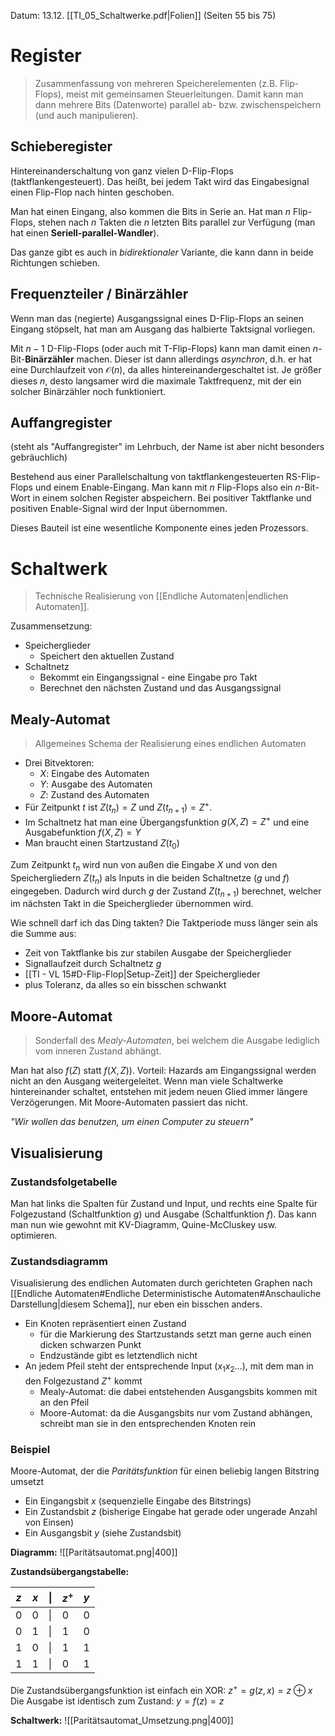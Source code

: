 Datum: 13.12.
[[TI_05_Schaltwerke.pdf|Folien]] (Seiten 55 bis 75)

# Register
> Zusammenfassung von mehreren Speicherelementen (z.B. Flip-Flops), meist mit gemeinsamen Steuerleitungen. Damit kann man dann mehrere Bits (Datenworte) parallel ab- bzw. zwischenspeichern (und auch manipulieren).

## Schieberegister
Hintereinanderschaltung von ganz vielen D-Flip-Flops (taktflankengesteuert). Das heißt, bei jedem Takt wird das Eingabesignal einen Flip-Flop nach hinten geschoben.

Man hat einen Eingang, also kommen die Bits in Serie an. Hat man $n$ Flip-Flops, stehen nach $n$ Takten die $n$ letzten Bits parallel zur Verfügung (man hat einen **Seriell-parallel-Wandler**).

Das ganze gibt es auch in *bidirektionaler* Variante, die kann dann in beide Richtungen schieben.

## Frequenzteiler / Binärzähler
Wenn man das (negierte) Ausgangssignal eines D-Flip-Flops an seinen Eingang stöpselt, hat man am Ausgang das halbierte Taktsignal vorliegen.

Mit $n-1$ D-Flip-Flops (oder auch mit T-Flip-Flops) kann man damit einen $n$-Bit-**Binärzähler** machen. Dieser ist dann allerdings *asynchron*, d.h. er hat eine Durchlaufzeit von $\mathcal{O}(n)$, da alles hintereinandergeschaltet ist.
Je größer dieses $n$, desto langsamer wird die maximale Taktfrequenz, mit der ein solcher Binärzähler noch funktioniert.

## Auffangregister
(steht als "Auffangregister" im Lehrbuch, der Name ist aber nicht besonders gebräuchlich)

Bestehend aus einer Parallelschaltung von taktflankengesteuerten RS-Flip-Flops und einem Enable-Eingang. Man kann mit $n$ Flip-Flops also ein $n$-Bit-Wort in einem solchen Register abspeichern.
Bei positiver Taktflanke und positiven Enable-Signal wird der Input übernommen.

Dieses Bauteil ist eine wesentliche Komponente eines jeden Prozessors.

# Schaltwerk
> Technische Realisierung von [[Endliche Automaten|endlichen Automaten]].

Zusammensetzung:
- Speicherglieder
	- Speichert den aktuellen Zustand
- Schaltnetz
	- Bekommt ein Eingangssignal - eine Eingabe pro Takt
	- Berechnet den nächsten Zustand und das Ausgangssignal

## Mealy-Automat
> Allgemeines Schema der Realisierung eines endlichen Automaten

- Drei Bitvektoren:
	- $X$: Eingabe des Automaten
	- $Y$: Ausgabe des Automaten
	- $Z$: Zustand des Automaten
- Für Zeitpunkt $t$ ist $Z(t_n)=Z$ und $Z(t_{n+1})=Z^{+}$.
- Im Schaltnetz hat man eine Übergangsfunktion $g(X,Z)=Z^{+}$ und eine Ausgabefunktion $f(X,Z)=Y$
- Man braucht einen Startzustand $Z(t_0)$

Zum Zeitpunkt $t_n$ wird nun von außen die Eingabe $X$ und von den Speichergliedern $Z(t_n)$ als Inputs in die beiden Schaltnetze ($g$ und $f$) eingegeben. Dadurch wird durch $g$ der Zustand $Z(t_{n+1})$ berechnet, welcher im nächsten Takt in die Speicherglieder übernommen wird.

Wie schnell darf ich das Ding takten?
Die Taktperiode muss länger sein als die Summe aus:
- Zeit von Taktflanke bis zur stabilen Ausgabe der Speicherglieder
- Signallaufzeit durch Schaltnetz $g$
- [[TI - VL 15#D-Flip-Flop|Setup-Zeit]] der Speicherglieder
- plus Toleranz, da alles so ein bisschen schwankt

## Moore-Automat
> Sonderfall des *Mealy-Automaten*, bei welchem die Ausgabe lediglich vom inneren Zustand abhängt.

Man hat also $f(Z)$ statt $f(X,Z)$).
Vorteil: Hazards am Eingangssignal werden nicht an den Ausgang weitergeleitet. Wenn man viele Schaltwerke hintereinander schaltet, entstehen mit jedem neuen Glied immer längere Verzögerungen. Mit Moore-Automaten passiert das nicht.

*"Wir wollen das benutzen, um einen Computer zu steuern"*

## Visualisierung
### Zustandsfolgetabelle
Man hat links die Spalten für Zustand und Input, und rechts eine Spalte für Folgezustand (Schaltfunktion $g$) und Ausgabe (Schaltfunktion $f$).
Das kann man nun wie gewohnt mit KV-Diagramm, Quine-McCluskey usw. optimieren.

### Zustandsdiagramm
Visualisierung des endlichen Automaten durch gerichteten Graphen nach [[Endliche Automaten#Endliche Deterministische Automaten#Anschauliche Darstellung|diesem Schema]], nur eben ein bisschen anders.

- Ein Knoten repräsentiert einen Zustand
	- für die Markierung des Startzustands setzt man gerne auch einen dicken schwarzen Punkt
	- Endzustände gibt es letztendlich nicht
- An jedem Pfeil steht der entsprechende Input ($x_1x_2\ldots$), mit dem man in den Folgezustand $Z^{+}$ kommt
	- Mealy-Automat: die dabei entstehenden Ausgangsbits kommen mit an den Pfeil
	- Moore-Automat: da die Ausgangsbits nur vom Zustand abhängen, schreibt man sie in den entsprechenden Knoten rein

### Beispiel
Moore-Automat, der die *Paritätsfunktion* für einen beliebig langen Bitstring umsetzt

- Ein Eingangsbit $x$ (sequenzielle Eingabe des Bitstrings)
- Ein Zustandsbit $z$ (bisherige Eingabe hat gerade oder ungerade Anzahl von Einsen)
- Ein Ausgangsbit $y$ (siehe Zustandsbit)

**Diagramm:**
![[Paritätsautomat.png|400]]

**Zustandsübergangstabelle:**

| **$z$** | **$x$** |\|| **$z^+$** | **$y$** |
| --- | --- |-| ----- | --- |
| 0   | 0   |\|| 0     | 0   |
| 0   | 1   |\|| 1     | 0   |
| 1   | 0   |\|| 1     | 1   |
| 1   | 1   |\|| 0     | 1   |

Die Zustandsübergangsfunktion ist einfach ein XOR: $z^{+} = g(z,x) = z \oplus x$
Die Ausgabe ist identisch zum Zustand: $y = f(z) = z$

**Schaltwerk:**
![[Paritätsautomat_Umsetzung.png|400]]


